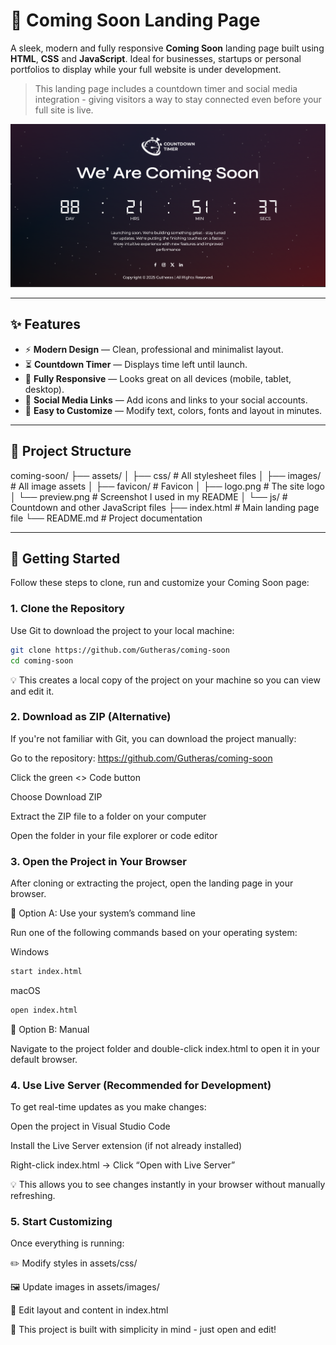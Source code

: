 # 🚀 Coming Soon Landing Page

A sleek, modern and fully responsive **Coming Soon** landing page built using **HTML**, **CSS** and **JavaScript**. Ideal for businesses, startups or personal portfolios to display while your full website is under development.

> This landing page includes a countdown timer and social media integration - giving visitors a way to stay connected even before your full site is live.

![screenshot](assets/images/preview.png) 

---

## ✨ Features

- ⚡ **Modern Design** — Clean, professional and minimalist layout.
- ⏳ **Countdown Timer** — Displays time left until launch.
- 📱 **Fully Responsive** — Looks great on all devices (mobile, tablet, desktop).
- 🔗 **Social Media Links** — Add icons and links to your social accounts.
- 💬 **Easy to Customize** — Modify text, colors, fonts and layout in minutes.

---
## 📁 Project Structure

coming-soon/
├── assets/
│   ├── css/                  # All stylesheet files
│   ├── images/               # All image assets
│       ├── favicon/          # Favicon
│       ├── logo.png          # The site logo
│       └── preview.png       # Screenshot I used in my README
│   └── js/                   # Countdown and other JavaScript files
├── index.html                # Main landing page file
└── README.md                 # Project documentation


---

## 🚀 Getting Started

Follow these steps to clone, run and customize your Coming Soon page:

### 1. Clone the Repository

Use Git to download the project to your local machine:

```bash
git clone https://github.com/Gutheras/coming-soon
cd coming-soon
```
💡 This creates a local copy of the project on your machine so you can view and edit it.

### 2. Download as ZIP (Alternative)

If you're not familiar with Git, you can download the project manually:

Go to the repository: https://github.com/Gutheras/coming-soon

Click the green <> Code button

Choose Download ZIP

Extract the ZIP file to a folder on your computer

Open the folder in your file explorer or code editor

### 3. Open the Project in Your Browser

After cloning or extracting the project, open the landing page in your browser.

📁 Option A: Use your system’s command line

Run one of the following commands based on your operating system:

Windows
```bash
start index.html
```

macOS
```bash
open index.html
```

📁 Option B: Manual

Navigate to the project folder and double-click index.html to open it in your default browser.

### 4. Use Live Server (Recommended for Development)

To get real-time updates as you make changes:

Open the project in Visual Studio Code

Install the Live Server extension (if not already installed)

Right-click index.html → Click “Open with Live Server”

💡 This allows you to see changes instantly in your browser without manually refreshing.

### 5. Start Customizing

Once everything is running:

✏️ Modify styles in assets/css/

🖼️ Update images in assets/images/

🧱 Edit layout and content in index.html

🔧 This project is built with simplicity in mind - just open and edit!


